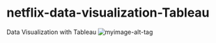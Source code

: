 # netflix-data-visualization-Tableau
Data Visualization with Tableau
![myimage-alt-tag]([https://www.linkedin.com/feed/update/urn:li:activity:7038002913645907968/](https://media.licdn.com/dms/image/C5622AQEFQaSdig20tQ/feedshare-shrink_2048_1536/0/1677990652940?e=1684368000&v=beta&t=QUhNijmGi08H9JnVqWDUcWLB4EsVt53mPHAww4rq8xI))

